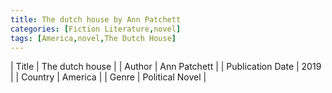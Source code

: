 ```yaml
---
title: The dutch house by Ann Patchett
categories: [Fiction Literature,novel]
tags: [America,novel,The Dutch House]
---
```

        
| Title | The dutch house  |
| Author |  Ann Patchett  |
| Publication Date | 2019   |
| Country | America |
| Genre | Political Novel  |
        